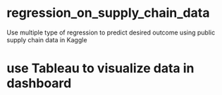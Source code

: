 # regression_on_supply_chain_data
Use multiple type of regression to predict desired outcome using public supply chain data in Kaggle

# use Tableau to visualize data in dashboard
